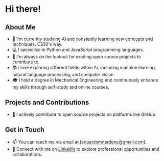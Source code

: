 # Hi there!
## About Me

- 🌱 I'm currently studying AI and constantly learning new concepts and techniques. CS50's way.
- 💻 I specialize in Python and JavaScript programming languages.
- 🔭 I'm always on the lookout for exciting open source projects to contribute to.
- 📚 I love exploring different fields within AI, including machine learning, natural language processing, and computer vision.
- 🎓 I hold a degree in Mechanical Engineering and continuously enhance my skills through self-study and online courses.

## Projects and Contributions

- 🚀 I actively contribute to open source projects on platforms like GitHub.

## Get in Touch

- 📫 You can reach me via email at [eduardomnardone@gmail.com].
- 💼 Connect with me on [LinkedIn](https://www.linkedin.com/in/eduardo-mateo-nardone-b659b8222/) to explore professional opportunities and collaborations.
